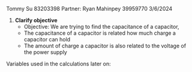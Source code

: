Tommy Su 83203398
Partner: Ryan Mahinpey 39959770
3/6/2024

1. **Clarify objective**
	- Objective: We are trying to find the capacitance of a capacitor,
	- The capacitance of a capacitor is related how much charge a capacitor can hold
	- The amount of charge a capacitor is also related to the voltage of the power supply


Variables used in the calculations later on:
